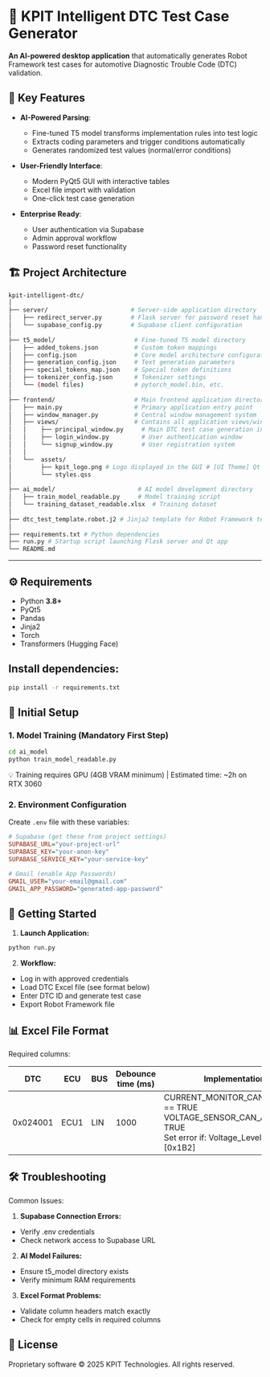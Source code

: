 # 🚗 KPIT Intelligent DTC Test Case Generator

**An AI-powered desktop application** that automatically generates Robot Framework test cases for automotive Diagnostic Trouble Code (DTC) validation.

## 🌟 Key Features

- **AI-Powered Parsing**:
  - Fine-tuned T5 model transforms implementation rules into test logic
  - Extracts coding parameters and trigger conditions automatically
  - Generates randomized test values (normal/error conditions)

- **User-Friendly Interface**:
  - Modern PyQt5 GUI with interactive tables
  - Excel file import with validation
  - One-click test case generation

- **Enterprise Ready**:
  - User authentication via Supabase
  - Admin approval workflow
  - Password reset functionality
  
## 🏗 Project Architecture

```bash
kpit-intelligent-dtc/
│
├── server/                       # Server-side application directory
│   ├── redirect_server.py        # Flask server for password reset handling
│   └── supabase_config.py        # Supabase client configuration
│
├── t5_model/                      # Fine-tuned T5 model directory
│   ├── added_tokens.json          # Custom token mappings
│   ├── config.json                # Core model architecture configuration  
│   ├── generation_config.json     # Text generation parameters
│   ├── special_tokens_map.json    # Special token definitions
│   ├── tokenizer_config.json      # Tokenizer settings
│   └── (model files)              # pytorch_model.bin, etc.
│
├── frontend/                      # Main frontend application directory
│   ├── main.py                    # Primary application entry point
│   ├── window_manager.py          # Central window management system
│   ├── views/                     # Contains all application views/windows
│   │    ├── principal_window.py     # Main DTC test case generation interface
│   │    ├── login_window.py         # User authentication window
│   │    └── signup_window.py        # User registration system
│   │
│   └──  assets/
│        ├── kpit_logo.png # Logo displayed in the GUI # [UI Theme] Qt Stylesheet for application styling
│        └── styles.qss
│
├── ai_model/                       # AI model development directory
│   ├── train_model_readable.py     # Model training script
│   └── training_dataset_readable.xlsx  # Training dataset
│
├── dtc_test_template.robot.j2 # Jinja2 template for Robot Framework test case
│
├── requirements.txt # Python dependencies
├── run.py # Startup script launching Flask server and Qt app
└── README.md
```

---

## ⚙️ Requirements

- Python **3.8+**
- PyQt5
- Pandas
- Jinja2
- Torch
- Transformers (Hugging Face)

## Install dependencies:

```bash
pip install -r requirements.txt
```
## 🔧 Initial Setup

### 1. Model Training (Mandatory First Step)

```bash
cd ai_model
python train_model_readable.py 
```
💡 Training requires GPU (4GB VRAM minimum) | Estimated time: ~2h on RTX 3060

### 2. Environment Configuration

Create `.env` file with these variables:

```ini
# Supabase (get these from project settings)
SUPABASE_URL="your-project-url"
SUPABASE_KEY="your-anon-key"
SUPABASE_SERVICE_KEY="your-service-key"

# Gmail (enable App Passwords)
GMAIL_USER="your-email@gmail.com"
GMAIL_APP_PASSWORD="generated-app-password"
```

## 🚀 Getting Started

1. **Launch Application:**

```bash
python run.py
```

2. **Workflow:**

- Log in with approved credentials
- Load DTC Excel file (see format below)
- Enter DTC ID and generate test case
- Export Robot Framework file

## 📊 Excel File Format
Required columns:

| DTC      | ECU  | BUS | Debounce time (ms) | Implementation                                                                                 |
|----------|------|-----|--------------------|------------------------------------------------------------------------------------------------|
| 0x024001 | ECU1 | LIN | 1000               | CURRENT_MONITOR_CAN_ENABLED == TRUE<br>VOLTAGE_SENSOR_CAN_ACTIVE == TRUE<br>Set error if: Voltage_Level > 15V [0x1B2] |

## 🛠 Troubleshooting
Common Issues:

1. **Supabase Connection Errors:**

- Verify .env credentials
- Check network access to Supabase URL

2. **AI Model Failures:**

- Ensure t5_model directory exists
- Verify minimum RAM requirements

3. **Excel Format Problems:**

- Validate column headers match exactly
- Check for empty cells in required columns

## 📜 License
Proprietary software © 2025 KPIT Technologies. All rights reserved.

